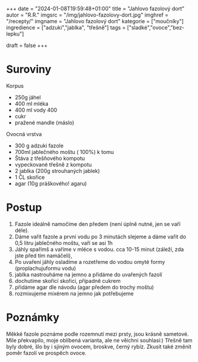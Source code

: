 
+++
date = "2024-01-08T19:59:48+01:00"
title = "Jahlovo fazolový dort"
autor = "R.R."
imgsrc = "/img/jahlovo-fazolovy-dort.jpg"
imghref = "/recepty/"
imgname = "Jahlovo fazolový dort"
kategorie = ["moučníky"]
ingredience = ["adzuki","jablka", "třešně"]
tags = ["sladké","ovoce","bez-lepku"]

draft = false
+++

# Suroviny
Korpus
- 250g jáhel 
- 400 ml mléka
- 400 ml vody 400 
- cukr
- pražené mandle (máslo)

Ovocná vrstva
- 300 g adzuki fazole 
- 700ml jablečného moštu ( 100%) k tomu 
- Štáva z třešňového kompotu
- vypeckované třešně z kompotu
- 2 jablka (200g strouhaných jablek)
- 1 ČL skořice
- agar (10g práškového! agaru)


# Postup
1.  Fazole ideálně namočíme den předem (není úplně nutné, jen se vaří déle).
2.  Dáme vařit fazole a první vodu po 3 minutách slejeme a dáme vařit do 0,5 litru jablečného moštu, vaří se asi 1h
3.  Jáhly spařímš a vaříme v mléce s vodou. cca 10-15 minut (záleží, zda jste před tím namáčeli),
4.  Po uvaření jáhly osladíme a rozetřeme do vodou omyté formy (proplachujuformu vodu)
5.  jablka nastrouháme na jemno a přidáme do uvařených fazolí
6.  dochutíme skořicí  skořici, případně cukrem
7.  přidáme agar dle návodu (agar předem do trochy moštu)
8.  rozmixujeme mixérem na jemno jak potřebujeme


# Poznámky
Měkké fazole poznáme podle rozemnutí mezi prsty, jsou krásně sametové. Mile překvapilo, moje oblíbená varianta, ale ne věichni souhlasí:)
Třešně tam byly dobré, šlo by i sjiným ovocem, broskve, černý rybíz. Zkusit také změnit poměr fazolí ve prospěch ovoce.

<!--
orinál
Korpus
- 300 g jáhel
- 350 ml rýžového nápoje 
- 350 ml vody 400 
- cukr
- pražené mandle 
Ovocná vrstva
- 250 g adzuki fazole /300
- 0,5 l jablečného moštu (džus 100%) 
- 1 lžíce skořice
- 2 jablka 
- agar
 -->